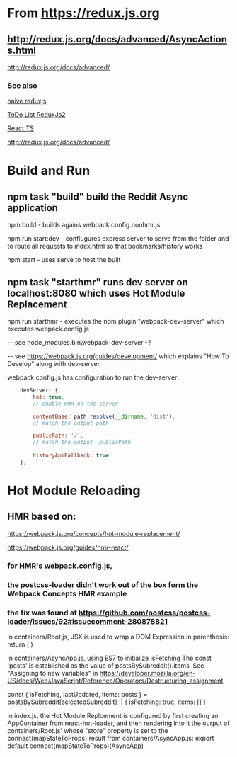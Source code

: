 # From https://redux.js.org

## http://redux.js.org/docs/advanced/AsyncActions.html


http://redux.js.org/docs/advanced/

### See also
[naive reduxjs](../../../reduxjs)

[ToDo List ReduxJs2](../../../reduxjs2)

[React TS](../../../reactts)

http://redux.js.org/docs/advanced/

# Build and Run
## npm task "build" build the Reddit Async application
npm build - builds agains webpack.config.nonhmr.js

npm run start:dev - confiugures express server to serve from the folder and to route all requests to index.html so that bookmarks/history works

npm start - uses serve to host the built

## npm task "starthmr" runs dev server on localhost:8080 which uses Hot Module Replacement
npm run starthmr - executes the npm plugin "webpack-dev-server" which executes webpack.config.js

-- see node_modules\.bin\webpack-dev-server -?

-- see https://webpack.js.org/guides/development/ which explains "How To Develop" along with dev-server.

webpack.config.js has configuration to run the dev-server:
````js
    devServer: {
        hot: true,
        // enable HMR on the server

        contentBase: path.resolve(__dirname, 'dist'),
        // match the output path

        publicPath: '/',
        // match the output `publicPath`
        
        historyApiFallback: true
    },
````

# Hot Module Reloading
## HMR based on:

https://webpack.js.org/concepts/hot-module-replacement/

https://webpack.js.org/guides/hmr-react/

### for HMR's webpack.config.js, 
### the postcss-loader didn't work out of the box form the Webpack Concepts HMR example
### the fix was found at https://github.com/postcss/postcss-loader/issues/92#issuecomment-280878821

in containers/Root.js, JSX is used to wrap a DOM Expression in parenthesis:
    return (
      <Provider store={store}>
        <AsyncApp />
      </Provider>
    )

in containers/AsyncApp.js, using ES7 to initialize isFetching
The const 'posts' is established as the value of postsBySubreddit().items,
See "Assigning to new variables" in https://developer.mozilla.org/en-US/docs/Web/JavaScript/Reference/Operators/Destructuring_assignment

const {
    isFetching,
    lastUpdated,
    items: posts
  } = postsBySubreddit[selectedSubreddit] || {
    isFetching: true,
    items: []
  }

  in index.js, the Hot Module Replcement is configured by first creating an AppContainer from react-hot-loader,
  and then rendering into it the ourput of containers/Root.js' <provider> whose
  "store" property is set to the connect(mapStateToProps) result from containers/AsyncApp.js:
    export default connect(mapStateToProps)(AsyncApp)






